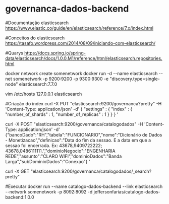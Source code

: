 # governanca-dados-backend

#Documentação elasticsearch
https://www.elastic.co/guide/en/elasticsearch/reference/7.x/index.html

#Conceitos do elasticsearch
https://tasafo.wordpress.com/2014/08/09/iniciando-com-elasticsearch/

#Quarys
https://docs.spring.io/spring-data/elasticsearch/docs/1.0.0.M1/reference/html/elasticsearch.repositories.html

docker network create somenetwork
docker run -d --name elasticsearch --net somenetwork -p 9200:9200 -p 9300:9300 -e "discovery.type=single-node" elasticsearch:7.7.0

vim /etc/hosts
127.0.0.1       elasticsearch


#Criação do index
curl -X PUT "elasticsearch:9200/governanca?pretty" -H 'Content-Type: application/json' -d'
{
    "settings" : {
        "index" : {
            "number_of_shards" : 1, 
            "number_of_replicas" : 1 
        }
    }
}
'



curl -X POST "elasticsearch:9200/governanca/catalogodados" -H 'Content-Type: application/json' -d' {"bancoDado":"RH","tabela":"FUNCIONARIO","nome":"Dicionário de Dados - Monetizacao","definicao":"Data do fim da sessao. E a data em que a sessao foi encerrada. Ex: 43678,9409722222; 43678,0486111111.","dominioNegocio":"ENGENHARIA REDE","assunto":"CLARO WIFI","dominioDados":"Banda Larga","subDominioDados":"Conexao"} '



curl -X GET "elasticsearch:9200/governanca/catalogodados/_search?pretty"


#Executar 
docker run --name catalogo-dados-backend --link elasticsearch  --network somenetwork  -p 8092:8092 -d jeffersonfarias/catalogo-dados-backend:1.0.0
